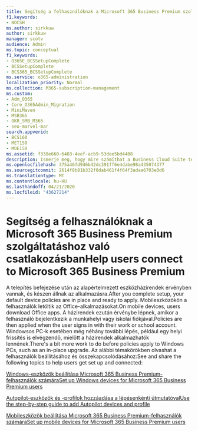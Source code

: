 ```yaml
---
title: Segítség a felhasználóknak a Microsoft 365 Business Premium szolgáltatáshoz való csatlakozásban
f1.keywords:
- NOCSH
ms.author: sirkkuw
author: sirkkuw
manager: scotv
audience: Admin
ms.topic: conceptual
f1_keywords:
- O365E_BCSSetupComplete
- BCSSetupComplete
- BCS365_BCSSetupComplete
ms.service: o365-administration
localization_priority: Normal
ms.collection: M365-subscription-management
ms.custom:
- Adm_O365
- Core_O365Admin_Migration
- MiniMaven
- MSB365
- OKR_SMB_M365
- seo-marvel-mar
search.appverid:
- BCS160
- MET150
- MOE150
ms.assetid: f338e660-6483-4eef-acb9-53dee5bd4408
description: Ismerje meg, hogy mire számíthat a Business Cloud Suite telepítése után, és az alapértelmezett eszközszabályzatok érvényben vannak, és készen állnak az alkalmazásra.
ms.openlocfilehash: 375a46fd946b42dc391ff6e4dabe98a435074377
ms.sourcegitcommit: 2614f8b81b332f8dab461f4f64f3adaa6703e0d6
ms.translationtype: MT
ms.contentlocale: hu-HU
ms.lasthandoff: 04/21/2020
ms.locfileid: "43627214"
---
```

# <a name="help-users-connect-to-microsoft-365-business-premium"></a><span data-ttu-id="5cdaa-103">Segítség a felhasználóknak a Microsoft 365 Business Premium szolgáltatáshoz való csatlakozásban</span><span class="sxs-lookup"><span data-stu-id="5cdaa-103">Help users connect to Microsoft 365 Business Premium</span></span>

<span data-ttu-id="5cdaa-104">A telepítés befejezése után az alapértelmezett eszközházirendek érvényben vannak, és készen állnak az alkalmazásra.</span><span class="sxs-lookup"><span data-stu-id="5cdaa-104">After you complete setup, your default device policies are in place and ready to apply.</span></span> <span data-ttu-id="5cdaa-105">Mobileszközökön a felhasználók letöltik az Office-alkalmazásokat.</span><span class="sxs-lookup"><span data-stu-id="5cdaa-105">On mobile devices, users download Office apps.</span></span> <span data-ttu-id="5cdaa-106">A házirendek ezután érvénybe lépnek, amikor a felhasználó bejelentkezik a munkahelyi vagy iskolai fiókjával.</span><span class="sxs-lookup"><span data-stu-id="5cdaa-106">Policies are then applied when the user signs in with their work or school account.</span></span> <span data-ttu-id="5cdaa-107">Windowsos PC-k esetében még néhány további lépés, például egy helyi frissítés is elvégzendő, mielőtt a házirendek alkalmazhatók lennének.</span><span class="sxs-lookup"><span data-stu-id="5cdaa-107">There's a bit more work to do before policies apply to Windows PCs, such as an in-place upgrade.</span></span> <span data-ttu-id="5cdaa-108">Az alábbi témakörökben olvashat a felhasználók beállításához és összekapcsolódásához:</span><span class="sxs-lookup"><span data-stu-id="5cdaa-108">See and share the following topics to help users get set up and connected:</span></span>
  
[<span data-ttu-id="5cdaa-109">Windows-eszközök beállítása Microsoft 365 Business Premium-felhasználók számára</span><span class="sxs-lookup"><span data-stu-id="5cdaa-109">Set up Windows devices for Microsoft 365 Business Premium users</span></span>](set-up-windows-devices.md)
  
[<span data-ttu-id="5cdaa-110">Autopilot-eszközök és -profilok hozzáadása a lépésenkénti útmutatóval</span><span class="sxs-lookup"><span data-stu-id="5cdaa-110">Use the step-by-step guide to add Autopilot devices and profile</span></span>](add-autopilot-devices-and-profile.md)
  
[<span data-ttu-id="5cdaa-111">Mobileszközök beállítása Microsoft 365 Business Premium-felhasználók számára</span><span class="sxs-lookup"><span data-stu-id="5cdaa-111">Set up mobile devices for Microsoft 365 Business Premium users</span></span>](set-up-mobile-devices.md)
  

